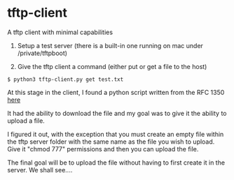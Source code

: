 # tftp-client
A tftp client with minimal capabilities

1) Setup a test server (there is a built-in one running on mac under /private/tftpboot) 

2) Give the tftp client a command (either put or get a file to the host)
```
$ python3 tftp-client.py get test.txt
```
At this stage in the client, I found a python script written from the RFC 1350 <a href="https://smitsgit.github.io/blog/html/2018/06/13/tftp.html">here</a>

It had the ability to download the file and my goal was to give it the ability to upload a file. 

I figured it out, with the exception that you must create an empty file within the tftp server folder with the same name as the file you wish to upload. Give it "chmod 777" permissions and then you can upload the file.

The final goal will be to upload the file without having to first create it in the server. We shall see....


